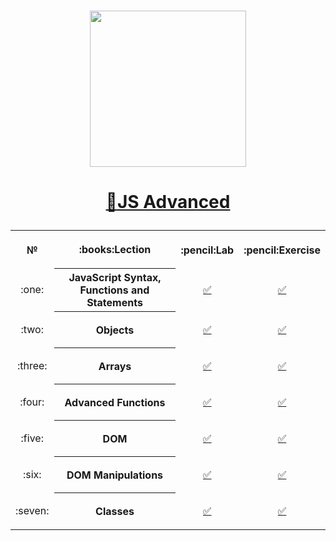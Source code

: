 # <a href="https://softuni.bg"><p align="center">
 <p align="center"><img src="http://spaceappschallengebulgaria.eu/sites/default/files/softuni.png" width = 250 /></p><p></a>

# <a href="https://softuni.bg/trainings/2447/js-advanced-september-2019"><p align="center">:book:JS Advanced<p></a>

<table>
<tr>
  <th>
   <p align="center">
    №
  </th>
  <th>
   <p align="center">
    :books:Lection
  </th>
  <th>
   <p align="center">
    :pencil:Lab
  </th>
  <th>
   <p align="center">
   :pencil:Exercise
  </th>
</tr>
  
<tr>
  <td>
   <p align="center">
    :one:
  </td>
  <th>
    JavaScript Syntax, Functions and Statements
  </th>
  <td>
   <p align="center">
       <a 
         href="https://github.com/ErayErol/JS-Advanced/tree/master/JS%20Advanced%20-%202019.09.16/01.%20JavaScript%20Syntax%2C%20Functions%20and%20Statements/LAB">✅
         </a>
  </td>
  <td> 
   <p align="center">
         <a 
         href="https://github.com/ErayErol/JS-Advanced/tree/master/JS%20Advanced%20-%202019.09.16/01.%20JavaScript%20Syntax%2C%20Functions%20and%20Statements/Exercises">✅
         </a>
  </td>
</tr>
    
<tr>
  <td>
   <p align="center">
    :two:
  </td>
  <th>
    Objects
  </th>
  <td>
   <p align="center">
      <a 
         href="https://github.com/ErayErol/JS-Advanced/tree/master/JS%20Advanced%20-%202019.09.16/02.%20Objects/LAB">✅
   </a>
  </td>
  <td> 
   <p align="center">
         <a 
         href="https://github.com/ErayErol/JS-Advanced/tree/master/JS%20Advanced%20-%202019.09.16/02.%20Objects/Exercises">✅
   </a>
  </td>
</tr>

<tr>
  <td>
   <p align="center">
    :three:
  </td>
  <th>
    Arrays
  </th>
  <td>
   <p align="center">
      <a 
         href="https://github.com/ErayErol/JS-Advanced/tree/master/JS%20Advanced%20-%202019.09.16/03.%20Arrays/LAB">✅
   </a>
  </td>
  <td> 
   <p align="center">
         <a 
         href="https://github.com/ErayErol/JS-Advanced/tree/master/JS%20Advanced%20-%202019.09.16/03.%20Arrays/Exercises">✅
   </a>
  </td>
</tr>

<tr>
  <td>
   <p align="center">
    :four:
  </td>
  <th>
    Advanced Functions
  </th>
  <td>
   <p align="center">
      <a 
         href="https://github.com/ErayErol/JS-Advanced/tree/master/JS%20Advanced%20-%202019.09.16/04.%20Advanced%20Functions/LAB">✅
   </a>
  </td>
  <td> 
   <p align="center">
         <a 
         href="https://github.com/ErayErol/JS-Advanced/tree/master/JS%20Advanced%20-%202019.09.16/04.%20Advanced%20Functions/Exercises">✅
   </a>
  </td>
</tr>

<tr>
  <td>
   <p align="center">
    :five:
  </td>
  <th>
    DOM
  </th>
  <td>
   <p align="center">
      <a 
         href="https://github.com/ErayErol/JS-Advanced/tree/master/JS%20Advanced%20-%202019.09.16/05.%20DOM/LAB">✅
   </a>
  </td>
  <td> 
   <p align="center">
         <a 
         href="https://github.com/ErayErol/JS-Advanced/tree/master/JS%20Advanced%20-%202019.09.16/05.%20DOM/Exercises">✅
   </a>
  </td>
</tr>

<tr>
  <td>
   <p align="center">
    :six:
  </td>
  <th>
    DOM Manipulations
  </th>
  <td>
   <p align="center">
      <a 
         href="https://github.com/ErayErol/JS-Advanced/tree/master/JS%20Advanced%20-%202019.09.16/06.%20DOM%20Manipulations/LAB">✅
   </a>
  </td>
  <td> 
   <p align="center">
         <a 
         href="https://github.com/ErayErol/JS-Advanced/tree/master/JS%20Advanced%20-%202019.09.16/06.%20DOM%20Manipulations/Exercises">✅
   </a>
  </td>
</tr>

<tr>
  <td>
   <p align="center">
    :seven:
  </td>
  <th>
    Classes
  </th>
  <td>
   <p align="center">
      <a 
         href="https://github.com/ErayErol/JS-Advanced/tree/master/JS%20Advanced%20-%202019.09.16/07.%20Classes/LAB">✅
   </a>
  </td>
  <td> 
   <p align="center">
         <a 
         href="https://github.com/ErayErol/JS-Advanced/tree/master/JS%20Advanced%20-%202019.09.16/07.%20Classes/Exercises">✅
   </a>
  </td>
</tr>
